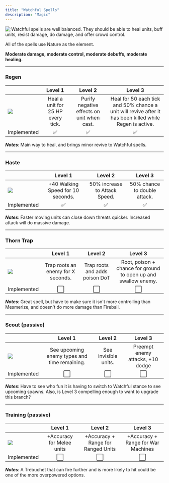 ```yaml
---
title: "Watchful Spells"
description: "Magic"
---
```


<img align="left" src="https://github.com/veeneck/BarricAssets/blob/master/Gameplay.xcassets/ActionBar.spriteatlas/icon_Watchful.imageset/icon_Watchful.png?raw=true" /> Watchful spells are well balanced. They should be able to heal units, buff units, resist damage, do damage, and offer crowd control.

All of the spells use Nature as the element. 

**Moderate damage, moderate control, moderate debuffs, moderate healing.**

***

### Regen
|   |              Level 1             |                                Level 2                                |                               Level 3                              |
|---|:--------------------------------:|:---------------------------------------------------------------------:|:------------------------------------------------------------------:|
| ![](https://github.com/veeneck/BarricAssets/blob/master/Gameplay.xcassets/ActionBar.spriteatlas/icon_Regen.imageset/icon_Regen.png?raw=true)  | Heal a unit for 25 HP every tick. | Purify negative effects on unit when cast. | Heal for 50 each tick and 50% chance a unit will revive after it has been killed while Regen is active. |
| Implemented | :white_check_mark: | :white_check_mark: | :white_check_mark: |

_**Notes**_: Main way to heal, and brings minor revive to Watchful spells.

***

### Haste
|   |         Level 1         |           Level 2           |             Level 3             |
|---|:-----------------------:|:---------------------------:|:-------------------------------:|
| ![](https://github.com/veeneck/BarricAssets/blob/master/Gameplay.xcassets/ActionBar.spriteatlas/icon_Haste.imageset/icon_Haste.png?raw=true)  | +40 Walking Speed for 10 seconds. | 50% increase to Attack Speed. | 50% chance to double attack. |
| Implemented | :white_check_mark: | :white_check_mark: | :white_check_mark: |

_**Notes**_: Faster moving units can close down threats quicker. Increased attack will do massive damage.

***

### Thorn Trap
|   |               Level 1              |             Level 2            |                             Level 3                            |
|---|:----------------------------------:|:------------------------------:|:--------------------------------------------------------------:|
| ![](https://github.com/veeneck/BarricAssets/blob/master/Gameplay.xcassets/ActionBar.spriteatlas/icon_Trap.imageset/icon_Trap.png?raw=true)  | Trap roots an enemy for X seconds. | Trap roots and adds poison DoT | Root, poison + chance for ground to open up and swallow enemy. |
| Implemented | :white_large_square: | :white_large_square: | :white_large_square: |

_**Notes**_: Great spell, but have to make sure it isn't more controlling than Mesmerize, and doesn't do more damage than Fireball.

***

### Scout (passive)
|   |                    Level 1                   |        Level 2       |              Level 3             |
|---|:--------------------------------------------:|:--------------------:|:--------------------------------:|
|  ![](https://github.com/veeneck/BarricAssets/blob/master/Gameplay.xcassets/ActionBar.spriteatlas/icon_Scout.imageset/icon_Scout.png?raw=true) | See upcoming enemy types and time remaining. | See invisible units. | Preempt enemy attacks, +10 dodge |
| Implemented | :white_large_square: | :white_large_square: | :white_large_square: |

_**Notes**_: Have to see who fun it is having to switch to Watchful stance to see upcoming spawns. Also, is Level 3 compelling enough to want to upgrade this branch?

***

### Training (passive)
|   |          Level 1          |               Level 2              |               Level 3              |
|---|:-------------------------:|:----------------------------------:|:----------------------------------:|
| ![](https://github.com/veeneck/BarricAssets/blob/master/Gameplay.xcassets/ActionBar.spriteatlas/icon_Focus.imageset/icon_Focus.png?raw=true)  | +Accuracy for Melee units | +Accuracy + Range for Ranged Units | +Accuracy + Range for War Machines |
| Implemented | :white_large_square: | :white_large_square: | :white_large_square: |

_**Notes**_: A Trebuchet that can fire further and is more likely to hit could be one of the more overpowered options.